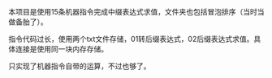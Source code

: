 本项目是使用15条机器指令完成中缀表达式求值，文件夹也包括冒泡排序（当时当做备胎了）。

指令代码过长，使用两个txt文件存储，01转后缀表达式，02后缀表达式求值。具体连接是使用同一块内存存储。

只实现了机器指令自带的运算，不过也够了。
